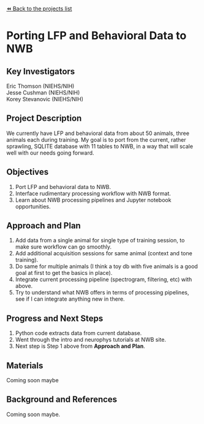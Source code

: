 [:rewind: Back to the projects list](../../README.md#ProjectsList)

# Porting LFP and Behavioral Data to NWB 

## Key Investigators

Eric Thomson (NIEHS/NIH)    
Jesse Cushman (NIEHS/NIH)    
Korey Stevanovic (NIEHS/NIH)    

## Project Description

We currently have LFP and behavioral data from about 50 animals, three animals each during training. My goal is to port from the current, rather sprawling, SQLITE database with 11 tables to NWB, in a way that will scale well with our needs going forward.

## Objectives

1. Port LFP and behavioral data to NWB.
2. Interface rudimentary processing workflow with NWB format.
3. Learn about NWB processing pipelines and Jupyter notebook opportunities.


## Approach and Plan

1. Add data from a single animal for single type of training session, to make sure workflow can go smoothly.
2. Add additional acquisition sessions for same animal (context and tone training).
3. Do same for multiple animals (I think a toy db with five animals is a good goal at first to get the basics in place).
4. Integrate current processing pipeline (spectrogram, filtering, etc) with above.
5. Try to understand what NWB offers in terms of processing pipelines, see if I can integrate anything new in there.

## Progress and Next Steps
1. Python code extracts data from current database.
2. Went through the intro and neurophys tutorials at NWB site.
3. Next step is Step 1 above from **Approach and Plan**.

<!--Populate this section as you are making progress before/during/after the hackathon-->
<!--Describe the progress you have made on the project,e.g., which objectives you have achieved and how.-->
<!--Describe the next steps you are planing to take to complete the project.-->

## Materials
Coming soon maybe
<!--If available add links to the materials relevant to the project, e.g., the code generated for the project or data used-->
<!--If available add pictures and links to videos that demonstrate what has been accomplished.-->
<!--![Description of picture](Example2.jpg)-->

## Background and References
Coming soon maybe. 
<!--Use this space for information that may help people better understand your project, like links to papers, source code, or data ,e.g:-->
<!-- - Source code: https://github.com/YourUser/YourRepository -->
<!-- - Documentation: https://link.to.docs -->
<!-- - Test data: https://link.to.test.data -->

